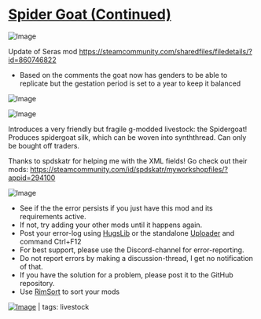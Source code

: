 # [Spider Goat (Continued)](https://steamcommunity.com/sharedfiles/filedetails/?id=2442008780)

![Image](https://i.imgur.com/buuPQel.png)

Update of Seras mod
https://steamcommunity.com/sharedfiles/filedetails/?id=860746822

- Based on the comments the goat now has genders to be able to replicate but the gestation period is set to a year to keep it balanced

![Image](https://i.imgur.com/pufA0kM.png)
	
![Image](https://i.imgur.com/Z4GOv8H.png)

Introduces a very friendly but fragile g-modded livestock: the Spidergoat! Produces spidergoat silk, which can be woven into synththread. Can only be bought off traders.


Thanks to spdskatr for helping me with the XML fields! Go check out their mods: https://steamcommunity.com/id/spdskatr/myworkshopfiles/?appid=294100

![Image](https://i.imgur.com/PwoNOj4.png)



-  See if the the error persists if you just have this mod and its requirements active.
-  If not, try adding your other mods until it happens again.
-  Post your error-log using [HugsLib](https://steamcommunity.com/workshop/filedetails/?id=818773962) or the standalone [Uploader](https://steamcommunity.com/sharedfiles/filedetails/?id=2873415404) and command Ctrl+F12
-  For best support, please use the Discord-channel for error-reporting.
-  Do not report errors by making a discussion-thread, I get no notification of that.
-  If you have the solution for a problem, please post it to the GitHub repository.
-  Use [RimSort](https://github.com/RimSort/RimSort/releases/latest) to sort your mods

 

[![Image](https://img.shields.io/github/v/release/emipa606/SpiderGoat?label=latest%20version&style=plastic&color=9f1111&labelColor=black)](https://steamcommunity.com/sharedfiles/filedetails/changelog/2442008780) | tags:  livestock
